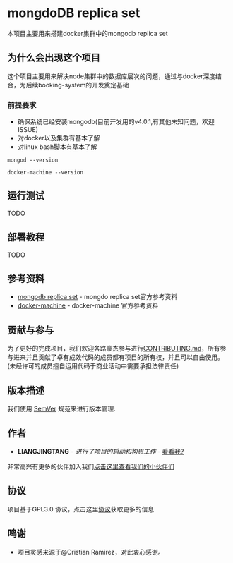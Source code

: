 # mongdoDB replica set

本项目主要用来搭建docker集群中的mongodb replica set

## 为什么会出现这个项目

这个项目主要用来解决node集群中的数据库层次的问题，通过与docker深度结合，为后续booking-system的开发奠定基础

### 前提要求

- 确保系统已经安装mongodb(目前开发用的v4.0.1,有其他未知问题，欢迎ISSUE)
- 对docker以及集群有基本了解
- 对linux bash脚本有基本了解

```
mongod --version
```
```
docker-machine --version
```

## 运行测试

TODO


## 部署教程

 TODO

## 参考资料

* [mongodb replica set](https://docs.mongodb.com/manual/tutorial/deploy-replica-set/) -  mongdo replica set官方参考资料
* [docker-machine](https://maven.apache.org/) - docker-machine 官方参考资料


## 贡献与参与

为了更好的完成项目，我们欢迎各路豪杰参与进行[CONTRIBUTING.md](https://gist.github.com/PurpleBooth/b24679402957c63ec426)，所有参与进来并且贡献了卓有成效代码的成员都有项目的所有权，并且可以自由使用。(未经许可的成员擅自运用代码于商业活动中需要承担法律责任)

## 版本描述

 我们使用 [SemVer](http://semver.org/) 规范来进行版本管理. 

## 作者

* **LIANGJINGTANG** - *进行了项目的启动和构思工作* - [看看我?](https://showme.wiki)

非常高兴有更多的伙伴加入我们[点击这里查看我们的小伙伴们](https://github.com/your/project/contributors) 

## 协议

 项目基于GPL3.0 协议，点击这里[协议](LICENSE.md)获取更多的信息

## 鸣谢

* 项目灵感来源于@Cristian Ramirez，对此衷心感谢。

